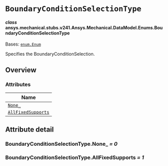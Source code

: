 <!-- vale off -->

<a id="boundaryconditionselectiontype"></a>

# `BoundaryConditionSelectionType`

<a id="ansys.mechanical.stubs.v241.Ansys.Mechanical.DataModel.Enums.BoundaryConditionSelectionType"></a>

#### *class* ansys.mechanical.stubs.v241.Ansys.Mechanical.DataModel.Enums.BoundaryConditionSelectionType

Bases: [`enum.Enum`](https://docs.python.org/3/library/enum.html#enum.Enum)

Specifies the BoundaryConditionSelection.

<!-- !! processed by numpydoc !! -->

<a id="overview"></a>

## Overview

### Attributes

| Name |
| ------------------------------------------------------------------------ |
| [`None_`](#BoundaryConditionSelectionType.None_) |
| [`AllFixedSupports`](#BoundaryConditionSelectionType.AllFixedSupports) |

<a id="attribute-detail"></a>

## Attribute detail

<a id="BoundaryConditionSelectionType.None_"></a>

### BoundaryConditionSelectionType.None_ *= 0*

<a id="BoundaryConditionSelectionType.AllFixedSupports"></a>

### BoundaryConditionSelectionType.AllFixedSupports *= 1*

<!-- vale on -->
